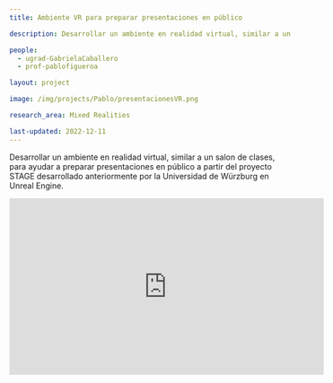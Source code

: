 ```yaml
---
title: Ambiente VR para preparar presentaciones en público

description: Desarrollar un ambiente en realidad virtual, similar a un salon de clases, para ayudar a preparar presentaciones en público a partir del proyecto STAGE desarrollado anteriormente por la Universidad de Würzburg en Unreal Engine.

people:
  - ugrad-GabrielaCaballero
  - prof-pablofigueroa

layout: project

image: /img/projects/Pablo/presentacionesVR.png

research_area: Mixed Realities

last-updated: 2022-12-11
---
```


Desarrollar un ambiente en realidad virtual, similar a un salon de clases, para ayudar a preparar presentaciones en público a partir del proyecto STAGE desarrollado anteriormente por la Universidad de Würzburg en Unreal Engine.

<center>
  <iframe width="560" height="315" src="https://www.youtube.com/embed/nDPP78MRtxM" title="YouTube video player" frameborder="0" allow="accelerometer; autoplay; clipboard-write; encrypted-media; gyroscope; picture-in-picture" allowfullscreen></iframe>
</center>
